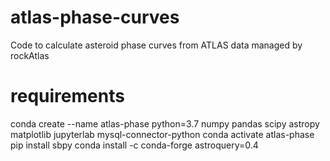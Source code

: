 # atlas-phase-curves
Code to calculate asteroid phase curves from ATLAS data managed by rockAtlas

# requirements

conda create --name atlas-phase python=3.7 numpy pandas scipy astropy matplotlib jupyterlab mysql-connector-python
conda activate atlas-phase
pip install sbpy
conda install -c conda-forge astroquery=0.4
